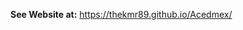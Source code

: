 <b>See Website at:</b> <a target="_blank" href="https://thekmr89.github.io/Acedmex">https://thekmr89.github.io/Acedmex/</a>

